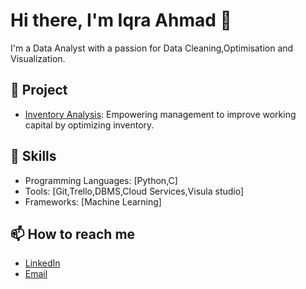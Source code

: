 # Hi there, I'm Iqra Ahmad 👋

I'm a Data Analyst with a passion for Data Cleaning,Optimisation and Visualization.

## 🔭 Project
- [Inventory Analysis](link): Empowering management to improve working capital by optimizing inventory.

## 🌱 Skills
- Programming Languages: [Python,C]
- Tools: [Git,Trello,DBMS,Cloud Services,Visula studio]
- Frameworks: [Machine Learning]

## 📫 How to reach me
- [LinkedIn](www.linkedin.com/in/iqra-ahmad1511)
- [Email](iqraahmad1511@gmail.com)
